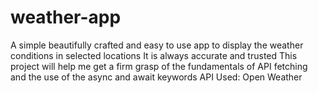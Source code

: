 # weather-app

A simple beautifully crafted and easy to use app to display the weather conditions in selected locations
It is always accurate and trusted
This project will help me get a firm grasp of the fundamentals of API fetching and the use of the async and await keywords
API Used: Open Weather
